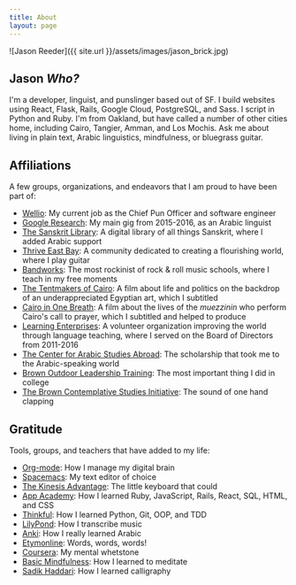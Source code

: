 ```yaml
---
title: About
layout: page
---
```

![Jason Reeder]({{ site.url }}/assets/images/jason_brick.jpg)

## Jason _Who?_

I'm a developer, linguist, and punslinger based out of SF. I build websites using React, Flask, Rails, Google Cloud, PostgreSQL, and Sass. I script in Python and Ruby. I'm from Oakland, but have called a number of other cities home, including Cairo, Tangier, Amman, and Los Mochis. Ask me about living in plain text, Arabic linguistics, mindfulness, or bluegrass guitar.

## Affiliations

A few groups, organizations, and endeavors that I am proud to have been part of:

- [Wellio](http://www.getwellio.com/): My current job as the Chief Pun Officer and software engineer
- [Google Research](https://research.google.com/): My main gig from 2015-2016, as an Arabic linguist
- [The Sanskrit Library](http://sanskritlibrary.org/): A digital library of all things Sanskrit, where I added Arabic support
- [Thrive East Bay](http://www.thriveeastbay.org/): A community dedicated to creating a flourishing world, where I play guitar
- [Bandworks](http://bandworks.com/): The most rockinist of rock & roll music schools, where I teach in my free moments
- [The Tentmakers of Cairo](http://www.tentmakersofcairo.com/): A film about life and politics on the backdrop of an underappreciated Egyptian art, which I subtitled
- [Cairo in One Breath](http://onlookfilms.com/dev/project/cairo-in-one-breath/): A film about the lives of the *muezzinin* who perform Cairo's call to prayer, which I subtitled and helped to produce
- [Learning Enterprises](http://www.learningenterprises.org/): A volunteer organization improving the world through language teaching, where I served on the Board of Directors from 2011-2016
- [The Center for Arabic Studies Abroad](http://casa.fas.harvard.edu/): The scholarship that took me to the Arabic-speaking world
- [Brown Outdoor Leadership Training](http://www.brown.edu/Student_Services/BOLT/): The most important thing I did in college
- [The Brown Contemplative Studies Initiative](https://www.brown.edu/academics/contemplative-studies/): The sound of one hand clapping

## Gratitude

Tools, groups, and teachers that have added to my life:

- [Org-mode](http://orgmode.org/): How I manage my digital brain
- [Spacemacs](http://spacemacs.org/): My text editor of choice
- [The Kinesis Advantage](https://www.kinesis-ergo.com/shop/advantage2/): The little keyboard that could
- [App Academy](https://www.appacademy.io/): How I learned Ruby, JavaScript, Rails, React, SQL, HTML, and CSS
- [Thinkful](https://www.thinkful.com/): How I learned Python, Git, OOP, and TDD
- [LilyPond](http://lilypond.org/): How I transcribe music
- [Anki](http://ankisrs.net/): How I really learned Arabic
- [Etymonline](http://www.etymonline.com/): Words, words, words!
- [Coursera](https://www.coursera.org/): My mental whetstone
- [Basic Mindfulness](http://www.basicmindfulness.org/): How I learned to meditate
- [Sadik Haddari](http://haddarisadik.com/): How I learned calligraphy
